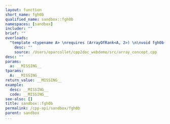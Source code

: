 ```yaml
---
layout: function
short_name: fgh0b
qualified_name: sandbox::fgh0b
namespaces: [sandbox]
includer: ""
brief: ""
overloads:
  "template <typename A> \nrequires (ArrayOfRank<A, 2>) \n\nvoid fgh0b(const A & a)":
    desc: ""
    source: /Users/oparcollet/cpp2doc_webdemo/src/array_concept.cpp
desc: ""
params:
  a: __MISSING__
tparams:
  A: __MISSING__
return_value: __MISSING__
example:
  desc: __MISSING__
  code: __MISSING__
see-also: []
title: sandbox::fgh0b
permalink: /cpp-api/sandbox/fgh0b
parent: sandbox
...
```




